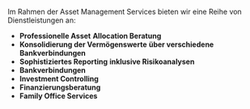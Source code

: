 Im Rahmen der Asset Management Services bieten wir eine Reihe von Dienstleistungen an:

- **Professionelle Asset** **Allocation Beratung**
- **Konsolidierung der Vermögenswerte**
  **über verschiedene**
  **Bankverbindungen**
- **Sophistiziertes Reporting** **inklusive Risikoanalysen**
- **Bankverbindungen**
- **Investment Controlling**
- **Finanzierungsberatung**
- **Family Office Services**